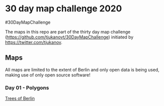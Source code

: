# 30 day map challenge 2020
#30DayMapChallenge

The maps in this repo are part of the thirty day map challenge (https://github.com/tjukanovt/30DayMapChallenge) initiated by https://twitter.com/tjukanov.

## Maps

All maps are limited to the extent of Berlin and only open data is being used, making use of only open source software!

### Day 01 - Polygons
[Trees of Berlin](01_README.md)